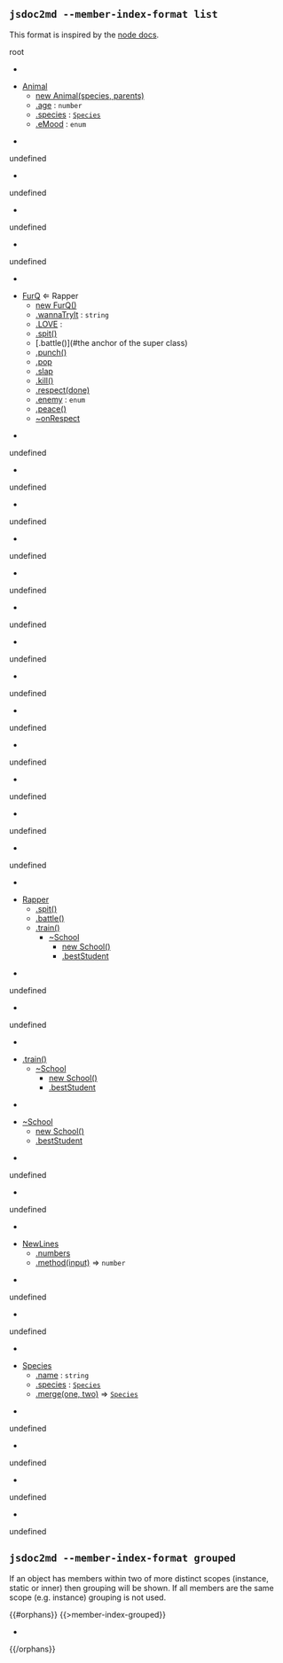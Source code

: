 ## `jsdoc2md --member-index-format list`
This format is inspired by the [node docs](http://nodejs.org/api/).

root

-


* [Animal](#Animal)  
    * [new Animal(species, parents)](#new_Animal_new)  
    * [.age](#Animal+age) : `number`  
    * [.species](#Animal+species) : [`Species`](#Species)  
    * [.eMood](#Animal.eMood) : `enum`  



-

undefined

-

undefined

-

undefined

-

undefined

-


* [FurQ](#FurQ) ⇐ Rapper  
    * [new FurQ()](#new_FurQ_new)  
    * [.wannaTryIt](#FurQ+wannaTryIt) : `string`  
    * [.LOVE](#FurQ+LOVE) :   
    * [.spit()](#FurQ+spit)  
    * [.battle()](#the anchor of the super class)  
    * [.punch()](#FurQ+punch)  
    * [.pop](#FurQ+event_pop)  
    * [.slap](#FurQ+event_slap)  
    * [.kill()](#FurQ+kill)  
    * [.respect(done)](#FurQ+respect)  
    * [.enemy](#FurQ.enemy) : `enum`  
    * [.peace()](#FurQ.peace)  
    * [~onRespect](#FurQ..onRespect)  



-

undefined

-

undefined

-

undefined

-

undefined

-

undefined

-

undefined

-

undefined

-

undefined

-

undefined

-

undefined

-

undefined

-

undefined

-

undefined

-


* [Rapper](#Rapper)  
    * [.spit()](#Rapper+spit)  
    * [.battle()](#Rapper+battle)  
    * [.train()](#Rapper.train)  
        * [~School](#Rapper.train..School)  
            * [new School()](#new_Rapper.train..School_new)  
            * [.bestStudent](#Rapper.train..School+bestStudent)  



-

undefined

-

undefined

-


* [.train()](#Rapper.train)  
    * [~School](#Rapper.train..School)  
        * [new School()](#new_Rapper.train..School_new)  
        * [.bestStudent](#Rapper.train..School+bestStudent)  



-


* [~School](#Rapper.train..School)  
    * [new School()](#new_Rapper.train..School_new)  
    * [.bestStudent](#Rapper.train..School+bestStudent)  



-

undefined

-

undefined

-


* [NewLines](#NewLines)  
    * [.numbers](#NewLines+numbers)  
    * [.method(input)](#NewLines+method) ⇒ `number`  



-

undefined

-

undefined

-


* [Species](#Species)  
    * [.name](#Species+name) : `string`  
    * [.species](#Species+species) : [`Species`](#Species)  
    * [.merge(one, two)](#Species.merge) ⇒ [`Species`](#Species)  



-

undefined

-

undefined

-

undefined

-

undefined

## `jsdoc2md --member-index-format grouped`
If an object has members within two of more distinct scopes (instance, static or inner) then grouping will be shown. If all members are the same scope (e.g. instance) grouping is not used.

{{#orphans}}
{{>member-index-grouped}}

-

{{/orphans}}
